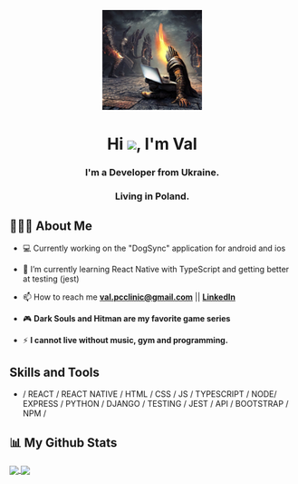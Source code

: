 <p align="center">
<img width="35%" height="auto" src="https://github.com/Dohiii/Dohiii/blob/main/dark_souls_laptop.jfif" />
</p>
<h1 align="center">Hi <img src="https://raw.githubusercontent.com/MartinHeinz/MartinHeinz/master/wave.gif" width="30px">, I'm Val</h1>
<h3 align="center">I'm a Developer from Ukraine.</h3>
<h3 align="center">Living in Poland.</h3>

## 👨🏻‍💻 About Me

- 💻 Currently working on the "DogSync" application for android and ios

- 🧠 I’m currently learning React Native with TypeScript and getting better at testing (jest)

- 📫 How to reach me **val.pcclinic@gmail.com** || **<a href="https://www.linkedin.com/in/valerii-dorokhov-534312211/">LinkedIn</a>**

- 🎮 **Dark Souls and Hitman are my favorite game series**

- ⚡ **I cannot live without music, gym and programming.**

## Skills and Tools
* / REACT / REACT NATIVE / HTML / CSS / JS / TYPESCRIPT / NODE/ EXPRESS / PYTHON / DJANGO / TESTING / JEST  / API / BOOTSTRAP / NPM /


## 📊 My Github Stats


<a align="center" href="https://github.com/anuraghazra/github-readme-stats">
  <img align="center" src="https://github-readme-stats.vercel.app/api/top-langs/?username=Dohiii&layout=compact&theme=dark" />
</a>
<a align="center" href="https://github.com/anuraghazra/convoychat">
  <img align="center" src="https://github-readme-stats.vercel.app/api?username=Dohiii&show_icons=true&theme=dark" />
</a>
